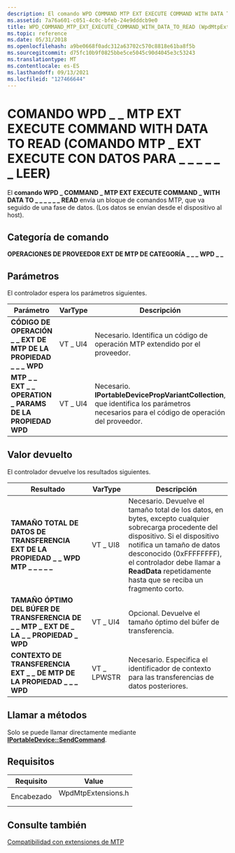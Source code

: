 ```yaml
---
description: El comando WPD COMMAND MTP EXT EXECUTE COMMAND WITH DATA TO READ envía un bloque de comandos \_ \_ \_ \_ \_ \_ \_ \_ MTP, que va \_ seguido de una fase de datos. (Los datos se envían desde el dispositivo al host).
ms.assetid: 7a76a601-c051-4c0c-bfeb-24e9dddcb9e0
title: WPD_COMMAND_MTP_EXT_EXECUTE_COMMAND_WITH_DATA_TO_READ (WpdMtpExtensions.h)
ms.topic: reference
ms.date: 05/31/2018
ms.openlocfilehash: a9be0668f0adc312a63702c570c8818e61ba8f5b
ms.sourcegitcommit: d75fc10b9f0825bbe5ce5045c90d4045e3c53243
ms.translationtype: MT
ms.contentlocale: es-ES
ms.lasthandoff: 09/13/2021
ms.locfileid: "127466644"
---
```

# <a name="wpd_command_mtp_ext_execute_command_with_data_to_read-command"></a>COMANDO WPD \_ \_ MTP EXT EXECUTE COMMAND WITH DATA TO READ (COMANDO MTP \_ EXT EXECUTE CON DATOS PARA \_ \_ \_ \_ \_ \_ LEER)

El **comando WPD \_ COMMAND \_ MTP EXT EXECUTE COMMAND \_ WITH DATA TO \_ \_ \_ \_ \_ \_ READ** envía un bloque de comandos MTP, que va seguido de una fase de datos. (Los datos se envían desde el dispositivo al host).

## <a name="command-category"></a>Categoría de comando

**OPERACIONES DE PROVEEDOR EXT DE MTP DE CATEGORÍA \_ \_ \_ WPD \_ \_**

## <a name="parameters"></a>Parámetros

El controlador espera los parámetros siguientes.



| Parámetro                                      | VarType | Descripción                                                                                                                   |
|------------------------------------------------|---------|-------------------------------------------------------------------------------------------------------------------------------|
| **CÓDIGO DE OPERACIÓN \_ \_ EXT DE MTP DE LA PROPIEDAD \_ \_ \_ WPD**   | VT \_ UI4 | Necesario. Identifica un código de operación MTP extendido por el proveedor.                                                                    |
| **MTP \_ \_ EXT \_ \_ OPERATION \_ PARAMS DE LA PROPIEDAD WPD** | VT \_ UI4 | Necesario. **IPortableDevicePropVariantCollection**, que identifica los parámetros necesarios para el código de operación del proveedor. |



 

## <a name="return-value"></a>Valor devuelto

El controlador devuelve los resultados siguientes.



| Resultado                                                       | VarType    | Descripción                                                                                                                                                                                                                         |
|--------------------------------------------------------------|------------|-------------------------------------------------------------------------------------------------------------------------------------------------------------------------------------------------------------------------------------|
| **TAMAÑO TOTAL DE DATOS DE TRANSFERENCIA EXT DE LA PROPIEDAD \_ \_ WPD MTP \_ \_ \_ \_ \_**     | VT \_ UI8    | Necesario. Devuelve el tamaño total de los datos, en bytes, excepto cualquier sobrecarga procedente del dispositivo. Si el dispositivo notifica un tamaño de datos desconocido (0xFFFFFFFF), el controlador debe llamar a **ReadData** repetidamente hasta que se reciba un fragmento corto. |
| **TAMAÑO ÓPTIMO DEL BÚFER DE TRANSFERENCIA DE \_ \_ MTP \_ EXT DE \_ LA \_ \_ PROPIEDAD \_ WPD** | VT \_ UI4    | Opcional. Devuelve el tamaño óptimo del búfer de transferencia.                                                                                                                                                                          |
| **CONTEXTO DE TRANSFERENCIA EXT \_ \_ DE MTP DE LA PROPIEDAD \_ \_ \_ WPD**               | VT \_ LPWSTR | Necesario. Especifica el identificador de contexto para las transferencias de datos posteriores.                                                                                                                                                           |



 

## <a name="calling-methods"></a>Llamar a métodos

Solo se puede llamar directamente mediante [**IPortableDevice::SendCommand**](/windows/desktop/api/PortableDeviceApi/nf-portabledeviceapi-iportabledevice-sendcommand).

## <a name="requirements"></a>Requisitos



| Requisito | Value |
|-------------------|-----------------------------------------------------------------------------------------------|
| Encabezado<br/> | <dl> <dt>WpdMtpExtensions.h</dt> </dl> |



## <a name="see-also"></a>Consulte también

<dl> <dt>

[Compatibilidad con extensiones de MTP](supporting-mtp-extensions.md)
</dt> </dl>

 

 




